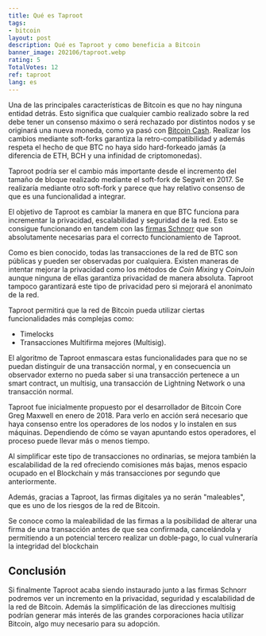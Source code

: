 ```yaml
---
title: Qué es Taproot
tags:
- bitcoin
layout: post
description: Qué es Taproot y como beneficia a Bitcoin
banner_image: 202106/taproot.webp
rating: 5
TotalVotes: 12
ref: taproot
lang: es
---
```


Una de las principales características de Bitcoin es que no hay ninguna entidad detrás. Esto significa que cualquier cambio realizado sobre la red debe tener un consenso máximo o será rechazado por distintos nodos y se originará una nueva moneda, como ya pasó con [Bitcoin Cash](/que-es-bitcoin-cash/). Realizar los cambios mediante soft-forks garantiza la retro-compatibilidad y además respeta el hecho de que BTC no haya sido hard-forkeado jamás (a diferencia de ETH, BCH y una infinidad de criptomonedas).

Taproot podría ser el cambio más importante desde el incremento del tamaño de bloque realizado mediante el soft-fork de Segwit en 2017. Se realizaría mediante otro soft-fork y parece que hay relativo consenso de que es una funcionalidad a integrar.

<!--more-->


El objetivo de Taproot es cambiar la manera en que BTC funciona para incrementar la privacidad, escalabilidad y seguridad de la red. Esto se consigue funcionando en tandem con las [firmas Schnorr](/que-son-firmas-schnorr/) que son absolutamente necesarias para el correcto funcionamiento de Taproot.

Como es bien conocido, todas las transacciones de la red de BTC son públicas y pueden ser observadas por cualquiera. Existen maneras de intentar mejorar la privacidad como los métodos de *Coin Mixing* y *CoinJoin* aunque ninguna de ellas garantiza privacidad de manera absoluta. Taproot tampoco garantizará este tipo de privacidad pero si mejorará el anonimato de la red.

Taproot permitirá que la red de Bitcoin pueda utilizar ciertas funcionalidades más complejas como:
* Timelocks
* Transacciones Multifirma mejores (Multisig).

El algoritmo de Taproot enmascara estas funcionalidades para que no se puedan distinguir de una transacción normal, y en consecuencia un observador externo no pueda saber si una transacción pertenece a un smart contract, un multisig, una transacción de Lightning Network o una transacción normal.

Taproot fue inicialmente propuesto por el desarrollador de Bitcoin Core Greg Maxwell en enero de 2018. Para verlo en acción será necesario que haya consenso entre los operadores de los nodos y lo instalen en sus máquinas. Dependiendo de cómo se vayan apuntando estos operadores, el proceso puede llevar más o menos tiempo.

Al simplificar este tipo de transacciones no ordinarias, se mejora también la escalabilidad de la red ofreciendo comisiones más bajas, menos espacio ocupado en el Blockchain y más transacciones por segundo que anteriormente.

Además, gracias a Taproot, las firmas digitales ya no serán "maleables", que es uno de los riesgos de la red de Bitcoin.

Se conoce como la maleabilidad de las firmas a la posibilidad de alterar una firma de una transacción antes de que sea confirmada, cancelándola y permitiendo a un potencial tercero realizar un doble-pago, lo cual vulneraría la integridad del blockchain

## Conclusión

Si finalmente Taproot acaba siendo instaurado junto a las firmas Schnorr podremos ver un incremento en la privacidad, seguridad y escalabilidad de la red de Bitcoin. Además la simplificación de las direcciones multisig podrían generar más interés de las grandes corporaciones hacia utilizar Bitcoin, algo muy necesario para su adopción.

